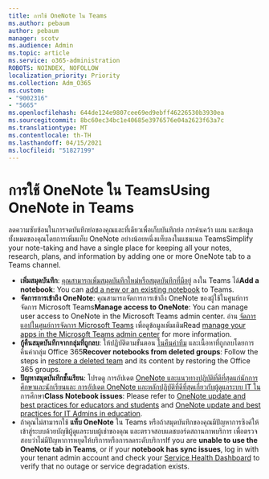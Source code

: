 ```yaml
---
title: การใช้ OneNote ใน Teams
ms.author: pebaum
author: pebaum
manager: scotv
ms.audience: Admin
ms.topic: article
ms.service: o365-administration
ROBOTS: NOINDEX, NOFOLLOW
localization_priority: Priority
ms.collection: Adm_O365
ms.custom:
- "9002316"
- "5665"
ms.openlocfilehash: 644de124e9807cee69ed9ebff46226530b3930ea
ms.sourcegitcommit: 8bc60ec34bc1e40685e3976576e04a2623f63a7c
ms.translationtype: MT
ms.contentlocale: th-TH
ms.lasthandoff: 04/15/2021
ms.locfileid: "51827199"
---
```

# <a name="using-onenote-in-teams"></a><span data-ttu-id="58b07-102">การใช้ OneNote ใน Teams</span><span class="sxs-lookup"><span data-stu-id="58b07-102">Using OneNote in Teams</span></span>

<span data-ttu-id="58b07-103">ลดความซับซ้อนในการจดบันทึกย่อของคุณและที่เดียวเพื่อเก็บบันทึกย่อ การค้นคว้า แผน และข้อมูลทั้งหมดของคุณโดยการเพิ่มแท็บ OneNote อย่างน้อยหนึ่งแท็บลงในแชนเนล Teams</span><span class="sxs-lookup"><span data-stu-id="58b07-103">Simplify your note-taking and have a single place for keeping all your notes, research, plans, and information by adding one or more OneNote tab to a Teams channel.</span></span>

- <span data-ttu-id="58b07-104">**เพิ่มสมุดบันทึก**: [คุณสามารถเพิ่มสมุดบันทึกใหม่หรือสมุดบันทึกที่มีอยู่](https://support.microsoft.com/office/add-a-onenote-notebook-to-teams-0ec78cc3-ba3b-4279-a88e-aa40af9865c2) ลงใน Teams ได้</span><span class="sxs-lookup"><span data-stu-id="58b07-104">**Add a notebook**: You can [add a new or an existing notebook](https://support.microsoft.com/office/add-a-onenote-notebook-to-teams-0ec78cc3-ba3b-4279-a88e-aa40af9865c2) to Teams.</span></span>
- <span data-ttu-id="58b07-105">**จัดการการเข้าถึง OneNote**: คุณสามารถจัดการการเข้าถึง OneNote ของผู้ใช้ในศูนย์การจัดการ Microsoft Teams</span><span class="sxs-lookup"><span data-stu-id="58b07-105">**Manage access to OneNote**: You can manage user access to OneNote in the Microsoft Teams admin center.</span></span> <span data-ttu-id="58b07-106">อ่าน [จัดการแอปในศูนย์การจัดการ Microsoft Teams](https://docs.microsoft.com/MicrosoftTeams/manage-apps) เพื่อดูข้อมูลเพิ่มเติม</span><span class="sxs-lookup"><span data-stu-id="58b07-106">Read [manage your apps in the Microsoft Teams admin center](https://docs.microsoft.com/MicrosoftTeams/manage-apps) for more information.</span></span>
- <span data-ttu-id="58b07-107">**กู้คืนสมุดบันทึกจากกลุ่มที่ถูกลบ**: ให้ปฏิบัติตามขั้นตอน [ในคืนค่าทีม](https://docs.microsoft.com/microsoftteams/archive-or-delete-a-team#restore-a-deleted-team) และเนื้อหาที่ถูกลบโดยการคืนค่ากลุ่ม Office 365</span><span class="sxs-lookup"><span data-stu-id="58b07-107">**Recover notebooks from deleted groups**: Follow the steps in [restore a deleted team](https://docs.microsoft.com/microsoftteams/archive-or-delete-a-team#restore-a-deleted-team) and its content by restoring the Office 365 groups.</span></span>
- <span data-ttu-id="58b07-108">**ปัญหาสมุดบันทึกชั้นเรียน**: โปรดดู การอัปเดต [OneNote และแนวทางปฏิบัติที่ดีที่สุดแก่นักการศึกษาและนักเรียน](https://support.office.com/article/onenote-update-and-best-practices-for-educators-and-students-dde775f0-8b06-4263-8b54-1e9ddc3dd146)[และ การอัปเดต OneNote และหลักปฏิบัติที่ดีที่สุดเกี่ยวกับผู้ดูแลระบบ IT ใน](https://support.office.com/article/onenote-update-and-best-practices-for-it-admins-in-education-9d78f2b2-5e25-4288-b597-b4ba463c7b46)การศึกษา</span><span class="sxs-lookup"><span data-stu-id="58b07-108">**Class Notebook issues**: Please refer to [OneNote update and best practices for educators and students](https://support.office.com/article/onenote-update-and-best-practices-for-educators-and-students-dde775f0-8b06-4263-8b54-1e9ddc3dd146) and [OneNote update and best practices for IT Admins in education](https://support.office.com/article/onenote-update-and-best-practices-for-it-admins-in-education-9d78f2b2-5e25-4288-b597-b4ba463c7b46).</span></span>
- <span data-ttu-id="58b07-109">ถ้าคุณไม่สามารถใช้ **แท็บ OneNote** ใน Teams หรือถ้าสมุดบันทึกของคุณมีปัญหาการซิงค์ให้เข้าสู่ระบบด้วยบัญชีผู้ดูแลระบบผู้เช่าของคุณ และตรวจสอบแดชบอร์ดสถานภาพบริการ [](https://docs.microsoft.com/office365/enterprise/view-service-health)เพื่อตรวจสอบว่าไม่มีปัญหาการหยุดให้บริการหรือการลดระดับบริการ</span><span class="sxs-lookup"><span data-stu-id="58b07-109">If you are **unable to use the OneNote tab in Teams**, or if your **notebook has sync issues**, log in with your tenant admin account and check your [Service Health Dashboard](https://docs.microsoft.com/office365/enterprise/view-service-health) to verify that no outage or service degradation exists.</span></span>
